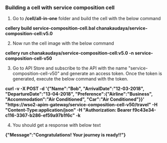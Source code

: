 ### Building a cell with service composition cell

1) Go to **/cell/all-in-one** folder and build the cell with the below command

**cellery build service-composition-cell.bal chanakaudaya/service-composition-cell:v5.0** 

2) Now run the cell image with the below command

**cellery run chanakaudaya/service-composition-cell:v5.0 -n service-composition-cell-v50** 

3) Go to API Store and subscribe to the API with the name "service-composition-cell-v50" and generate an access token. Once the token is generated, execute the below command with the token.

**curl -v -X POST -d '{"Name":"Bob", "ArrivalDate":"12-03-2018",
   "DepartureDate":"13-04-2018", "Preference":{"Airline":"Business", 
   "Accommodation":"Air Conditioned", "Car":"Air Conditioned"}}' \
   "https://wso2-apim-gateway/service-composition-cell-v50/travel" -H "Content-Type:application/json" -H "Authorization: Bearer f9c43e34-c116-3367-b286-ef59a97b1f6c" -k** 

4) You should get a response with below text

**{"Message":"Congratulations! Your journey is ready!!"}** 
